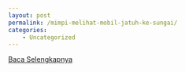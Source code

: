 ```yaml
---
layout: post
permalink: /mimpi-melihat-mobil-jatuh-ke-sungai/
categories:
    - Uncategorized
---
```


[Baca Selengkapnya](/04)